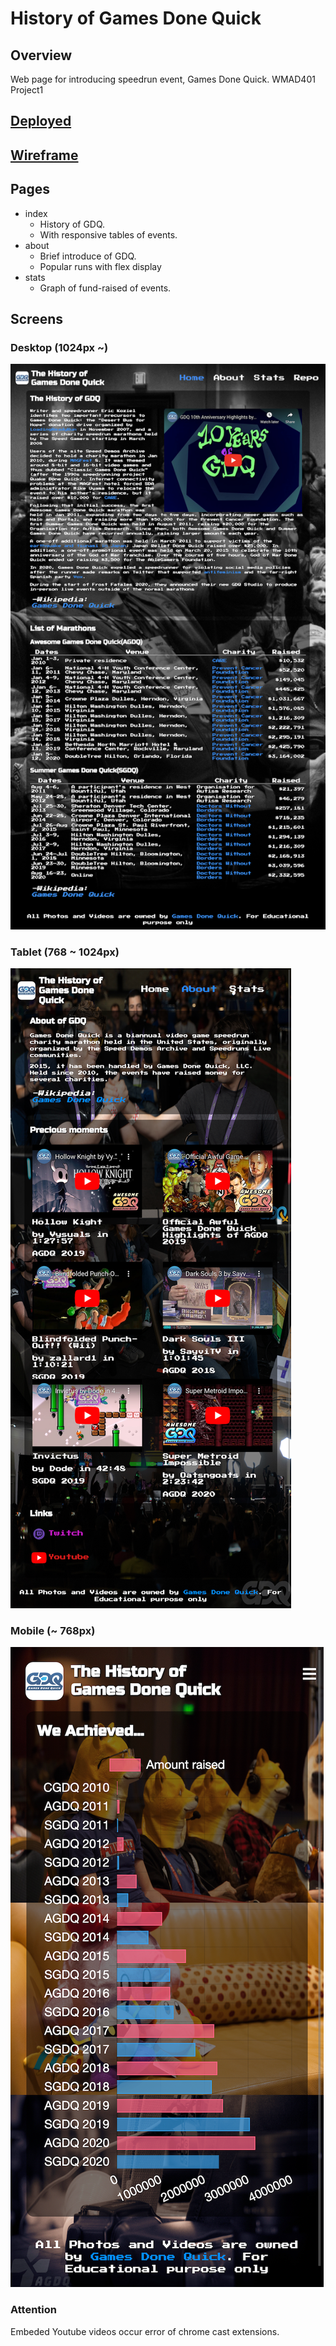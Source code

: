 # History of Games Done Quick

## Overview
Web page for introducing speedrun event, Games Done Quick.
WMAD401 Project1

## [Deployed](https://rowaxl.github.io/HistoryOfGDQ/index.html)

## [Wireframe](https://www.figma.com/file/hmZ96IKfsm5rOBfa46FDtG/History-of-GDQ?node-id=0%3A1)

## Pages
- index
  - History of GDQ.
  - With responsive tables of events.
- about
  - Brief introduce of GDQ.
  - Popular runs with flex display
- stats
  - Graph of fund-raised of events.

## Screens

### Desktop (1024px ~)
![](docs/index_desktop.png)

### Tablet (768 ~ 1024px)
![](docs/about_tablet.png)

### Mobile (~ 768px)
![](docs/stats_mobile.png)

### Attention
Embeded Youtube videos occur error of chrome cast extensions.